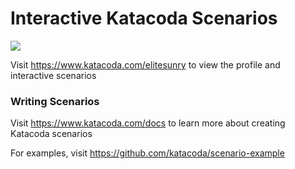 # Interactive Katacoda Scenarios

[![](http://shields.katacoda.com/katacoda/elitesunry/count.svg)](https://www.katacoda.com/elitesunry "Get your profile on Katacoda.com")

Visit https://www.katacoda.com/elitesunry to view the profile and interactive scenarios

### Writing Scenarios
Visit https://www.katacoda.com/docs to learn more about creating Katacoda scenarios

For examples, visit https://github.com/katacoda/scenario-example
